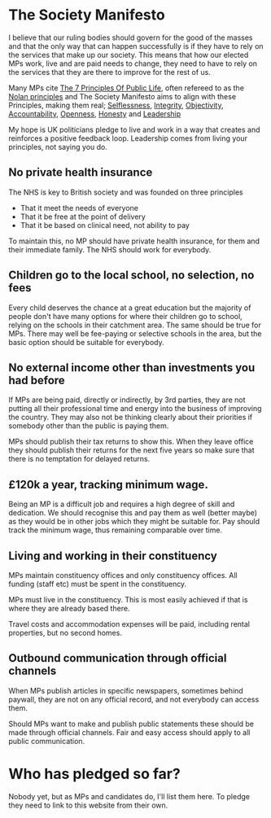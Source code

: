 # The Society Manifesto

I believe that our ruling bodies should govern for the good of the masses and that the only way that can happen successfully is if they have to rely on the services that make up our society. This means that how our elected MPs work, live and are paid needs to change, they need to have to rely on the services that they are there to improve for the rest of us.

Many MPs cite [The 7 Principles Of Public Life](https://www.gov.uk/government/publications/the-7-principles-of-public-life/the-7-principles-of-public-life--2), often refereed to as the [Nolan principles](https://en.wikipedia.org/wiki/Committee_on_Standards_in_Public_Life) and The Society Manifesto aims to align with these Principles, making them real; [Selflessness](https://www.gov.uk/government/publications/the-7-principles-of-public-life/the-7-principles-of-public-life--2#selflessness), [Integrity](https://www.gov.uk/government/publications/the-7-principles-of-public-life/the-7-principles-of-public-life--2#integrity), [Objectivity](https://www.gov.uk/government/publications/the-7-principles-of-public-life/the-7-principles-of-public-life--2#objectivity), [Accountability](https://www.gov.uk/government/publications/the-7-principles-of-public-life/the-7-principles-of-public-life--2#accountability), [Openness](https://www.gov.uk/government/publications/the-7-principles-of-public-life/the-7-principles-of-public-life--2#openness), [Honesty](https://www.gov.uk/government/publications/the-7-principles-of-public-life/the-7-principles-of-public-life--2#honesty) and [Leadership](https://www.gov.uk/government/publications/the-7-principles-of-public-life/the-7-principles-of-public-life--2#leadership)

My hope is UK politicians pledge to live and work in a way that creates and reinforces a positive feedback loop.  Leadership comes from living your principles, not saying you do.


## No private health insurance

The NHS is key to British society and was founded on three principles 

* That it meet the needs of everyone
* That it be free at the point of delivery
* That it be based on clinical need, not ability to pay

To maintain this, no MP should have private health insurance, for them and their immediate family. The NHS should work for everybody.

## Children go to the local school, no selection, no fees

Every child deserves the chance at a great education but the majority of people don't have many options for where their children go to school, relying on the schools in their catchment area. The same should be true for MPs. There may well be fee-paying or selective schools in the area, but the basic option should be suitable for everybody.

## No external income other than investments you had before

If MPs are being paid, directly or indirectly, by 3rd parties, they are not putting all their professional time and energy into the business of improving the country. They may also not be thinking clearly about their priorities if somebody other than the public is paying them.

MPs should publish their tax returns to show this. When they leave office they should publish their returns for the next five years so make sure that there is no temptation for delayed returns.

## £120k a year, tracking minimum wage.

Being an MP is a difficult job and requires a high degree of skill and dedication. We should recognise this and pay them as well (better maybe) as they would be in other jobs which they might be suitable for. Pay should track the minimum wage, thus remaining comparable over time.

## Living and working in their constituency

MPs maintain constituency offices and only constituency offices. All funding (staff etc) must be spent in the constituency.

MPs must live in the constituency. This is most easily achieved if that is where they are already based there.

Travel costs and accommodation expenses will be paid, including rental properties, but no second homes.

## Outbound communication through official channels

When MPs publish articles in specific newspapers, sometimes behind paywall, they are not on any official record, and not everybody can access them.

Should MPs want to make and publish public statements these should be made through official channels.  Fair and easy access should apply to all public communication.

# Who has pledged so far?

Nobody yet, but as MPs and candidates do, I'll list them here.  To pledge they need to link to this website from their own.
